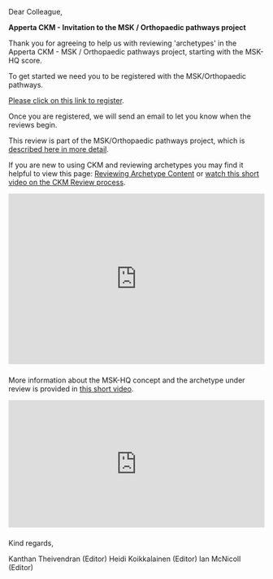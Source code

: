Dear Colleague,

**Apperta CKM - Invitation to the  MSK / Orthopaedic pathways project**

Thank you for agreeing to help us with reviewing 'archetypes' in the Apperta CKM - MSK / Orthopaedic pathways project, starting with the MSK-HQ score.

To get started we need you to be registered with the MSK/Orthopaedic pathways.

[Please click on this link to register](https://ckm.apperta.org/ckm/#signUp_1051.61.62_3b7a82f9dafec941363da6c3e58a46b5).

Once you are registered, we will send an email to let you know when the reviews begin.

This review is part of the MSK/Orthopaedic pathways project, which is [described here in more detail](https://apperta-ckm.github.io/msk-ortho-pathways/).

If you are new to using CKM and reviewing archetypes you may find it helpful to view this page: [Reviewing Archetype Content](https://apperta-ckm.github.io/msk-ortho-pathways/CKM-001-%20Reviewing-an-Archetype-on-CKM/) or [watch this short video on the CKM Review process](https://apperta-ckm.github.io/msk-ortho-pathways/CKM-001-%20Reviewing-an-Archetype-on-CKM/).

<div style="padding:66.67% 0 0 0;position:relative;"><iframe src="https://player.vimeo.com/video/842865092?badge=0&amp;autopause=0&amp;player_id=0&amp;app_id=58479" frameborder="0" allow="autoplay; fullscreen; picture-in-picture" allowfullscreen style="position:absolute;top:0;left:0;width:100%;height:100%;" title="Introduction to archetype reviews on Apperta CKM"></iframe></div><script src="https://player.vimeo.com/api/player.js"></script> 


### 
More information about the MSK-HQ concept and the archetype under review is provided in [this short video](https://vimeo.com/840448757?share=copy).

<div style="padding:49.73% 0 0 0;position:relative;"><iframe src="https://player.vimeo.com/video/840448757?badge=0&amp;autopause=0&amp;player_id=0&amp;app_id=58479" frameborder="0" allow="autoplay; fullscreen; picture-in-picture" allowfullscreen style="position:absolute;top:0;left:0;width:100%;height:100%;" title="Kanthan_MSK_HQ_Overview_CKM"></iframe></div><script src="https://player.vimeo.com/api/player.js"></script>

###

Kind regards,


Kanthan Theivendran (Editor)
Heidi Koikkalainen (Editor)
Ian McNicoll (Editor)